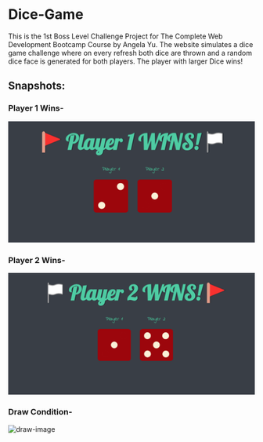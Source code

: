 # Dice-Game
This is the 1st Boss Level Challenge Project for The Complete Web Development Bootcamp Course by Angela Yu.
The website simulates a dice game challenge where on every refresh both dice are thrown and a random dice face is generated for both players. The player with larger Dice wins!

## Snapshots:
### Player 1 Wins-
<img alt="player1-image" src="./images/conditions/p1wins.PNG">

### Player 2 Wins-
<img alt="player2-image" src="./images/conditions/p2wins.PNG">

### Draw Condition-
<img alt="draw-image" src="./imags/conditions/draw.PNG">
